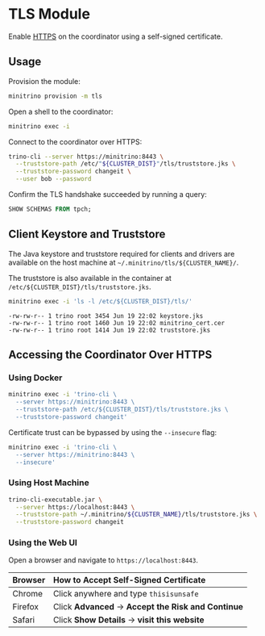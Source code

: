# TLS Module

Enable [HTTPS](https://trino.io/docs/current/security/tls.html) on the
coordinator using a self-signed certificate.

## Usage

Provision the module:

```sh
minitrino provision -m tls
```

Open a shell to the coordinator:

```sh
minitrino exec -i
```

Connect to the coordinator over HTTPS:

```sh
trino-cli --server https://minitrino:8443 \
  --truststore-path /etc/"${CLUSTER_DIST}"/tls/truststore.jks \
  --truststore-password changeit \
  --user bob --password
```

Confirm the TLS handshake succeeded by running a query:

```sql
SHOW SCHEMAS FROM tpch;
```

## Client Keystore and Truststore

The Java keystore and truststore required for clients and drivers are available
on the host machine at `~/.minitrino/tls/${CLUSTER_NAME}/`.

The truststore is also available in the container at
`/etc/${CLUSTER_DIST}/tls/truststore.jks`.

```sh
minitrino exec -i 'ls -l /etc/${CLUSTER_DIST}/tls/'
```

```text
-rw-rw-r-- 1 trino root 3454 Jun 19 22:02 keystore.jks
-rw-rw-r-- 1 trino root 1460 Jun 19 22:02 minitrino_cert.cer
-rw-rw-r-- 1 trino root 1414 Jun 19 22:02 truststore.jks
```

## Accessing the Coordinator Over HTTPS

### Using Docker

```sh
minitrino exec -i 'trino-cli \
  --server https://minitrino:8443 \
  --truststore-path /etc/${CLUSTER_DIST}/tls/truststore.jks \
  --truststore-password changeit'
```

Certificate trust can be bypassed by using the `--insecure` flag:

```sh
minitrino exec -i 'trino-cli \
  --server https://minitrino:8443 \
  --insecure'
```

### Using Host Machine

```sh
trino-cli-executable.jar \
  --server https://localhost:8443 \
  --truststore-path ~/.minitrino/${CLUSTER_NAME}/tls/truststore.jks \
  --truststore-password changeit
```

### Using the Web UI

Open a browser and navigate to `https://localhost:8443`.

| Browser | How to Accept Self-Signed Certificate |
|:----------|:------------------------------------------------------|
| Chrome | Click anywhere and type `thisisunsafe` |
| Firefox | Click **Advanced** → **Accept the Risk and Continue** |
| Safari | Click **Show Details** → **visit this website** |
